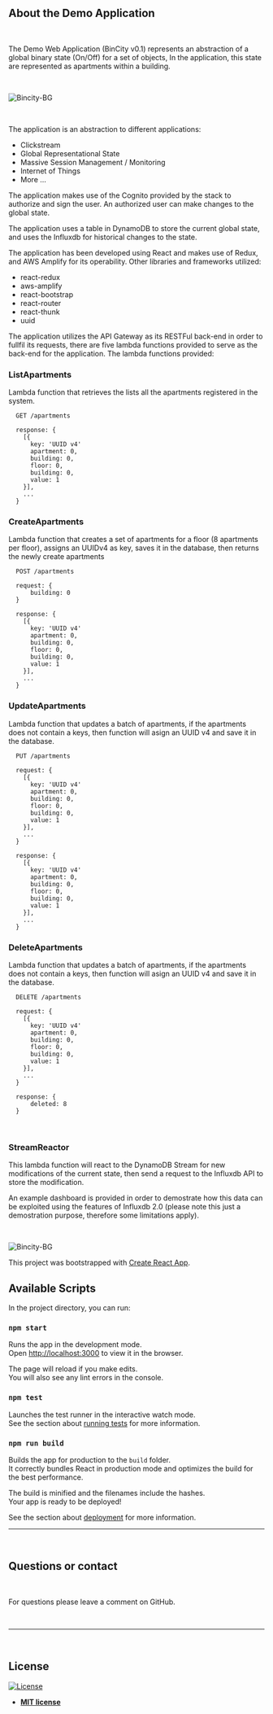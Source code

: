 ## About the Demo Application

&nbsp;

The Demo Web Application (BinCity v0.1) represents an abstraction of a global binary state (On/Off) for a set of objects, In the application, this state are represented as apartments within a building.

&nbsp;

![Bincity-BG](../dgm/bincity-bg.png)

&nbsp;

The application is an abstraction to different applications:

- Clickstream
- Global Representational State
- Massive Session Management / Monitoring
- Internet of Things
- More ...

The application makes use of the Cognito provided by the stack to authorize and sign the user. An authorized user can make changes to the global state.

The application uses a table in DynamoDB to store the current global state, and uses the Influxdb for historical changes to the state.


The application has been developed using React and makes use of Redux, and AWS Amplify for its operability. Other libraries and frameworks utilized:

- react-redux
- aws-amplify
- react-bootstrap
- react-router
- react-thunk
- uuid


The application utilizes the API Gateway as its RESTFul back-end in order to fullfil its requests, there are five lambda functions provided to serve as the back-end for the application. The lambda functions provided:

### ListApartments

Lambda function that retrieves the lists all the apartments registered in the system.

``` 
  GET /apartments

  response: {
    [{
      key: 'UUID v4'
      apartment: 0,
      building: 0,
      floor: 0,
      building: 0,
      value: 1
    }],
    ...
  }

```


### CreateApartments

Lambda function that creates a set of apartments for a floor (8 apartments per floor), assigns an UUIDv4 as key, saves it in the database, then returns the newly create apartments

``` 
  POST /apartments

  request: {          
      building: 0          
  }

  response: {
    [{
      key: 'UUID v4'
      apartment: 0,
      building: 0,
      floor: 0,
      building: 0,
      value: 1
    }],
    ...
  }

```

### UpdateApartments

Lambda function that updates a batch of apartments, if the apartments does not contain a keys, then function will asign an UUID v4 and save it in the database.

``` 
  PUT /apartments

  request: {
    [{
      key: 'UUID v4'
      apartment: 0,
      building: 0,
      floor: 0,
      building: 0,
      value: 1
    }],
    ...
  }

  response: {
    [{
      key: 'UUID v4'
      apartment: 0,
      building: 0,
      floor: 0,
      building: 0,
      value: 1
    }],
    ...
  }

```

### DeleteApartments

Lambda function that updates a batch of apartments, if the apartments does not contain a keys, then function will asign an UUID v4 and save it in the database.

``` 
  DELETE /apartments

  request: {
    [{
      key: 'UUID v4'
      apartment: 0,
      building: 0,
      floor: 0,
      building: 0,
      value: 1
    }],
    ...
  }

  response: {    
      deleted: 8    
  }

```

&nbsp;

### StreamReactor

This lambda function will react to the DynamoDB Stream for new modifications of the current state, then send a request to the Influxdb API to store the modification.

An example dashboard is provided in order to demostrate how this data can be exploited using the features of Influxdb 2.0 (please note this just a demostration purpose, therefore some limitations apply).

&nbsp;

![Bincity-BG](../dgm/dashboard-example.png)


This project was bootstrapped with [Create React App](https://github.com/facebook/create-react-app).

## Available Scripts

In the project directory, you can run:

### `npm start`

Runs the app in the development mode.<br />
Open [http://localhost:3000](http://localhost:3000) to view it in the browser.

The page will reload if you make edits.<br />
You will also see any lint errors in the console.

### `npm test`

Launches the test runner in the interactive watch mode.<br />
See the section about [running tests](https://facebook.github.io/create-react-app/docs/running-tests) for more information.

### `npm run build`

Builds the app for production to the `build` folder.<br />
It correctly bundles React in production mode and optimizes the build for the best performance.

The build is minified and the filenames include the hashes.<br />
Your app is ready to be deployed!

See the section about [deployment](https://facebook.github.io/create-react-app/docs/deployment) for more information.


---

&nbsp;

## Questions or contact

&nbsp;

For questions please leave a comment on GitHub.

&nbsp;

---

&nbsp;

## License

[![License](http://img.shields.io/:license-mit-blue.svg?style=flat-square)](http://badges.mit-license.org)

- **[MIT license](http://opensource.org/licenses/mit-license.php)**